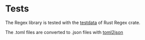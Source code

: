 # Tests

The Regex library is tested with the [testdata](https://github.com/rust-lang/regex/tree/master/testdata)
of Rust Regex crate.

The .toml files are converted to .json files with [toml2json](https://github.com/woodruffw/toml2json)
